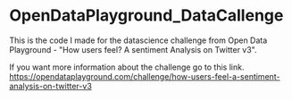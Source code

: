 # OpenDataPlayground_DataCallenge
This is the code I made for the datascience challenge from Open Data Playground - "How users feel? A sentiment Analysis on Twitter v3". 

If you want more information about the challenge go to this link. 
https://opendataplayground.com/challenge/how-users-feel-a-sentiment-analysis-on-twitter-v3
